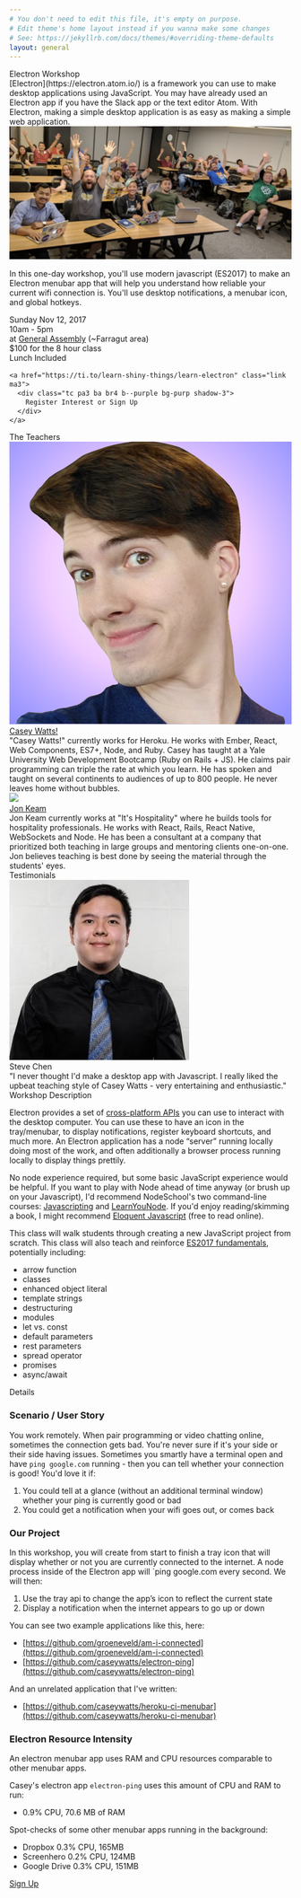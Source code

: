 ```yaml
---
# You don't need to edit this file, it's empty on purpose.
# Edit theme's home layout instead if you wanna make some changes
# See: https://jekyllrb.com/docs/themes/#overriding-theme-defaults
layout: general
---
```



<div class="bg-purp tc">
<div class="f2 tracked measure-wide dib tl pv2">Electron Workshop</div>
</div>


<div class="bg-purp-light pa4-ns tc">
<div class="measure-wide dib tl" markdown="1">
  [Electron](https://electron.atom.io/) is a framework you can use to make desktop applications using JavaScript. You may have already used an Electron app if you have the Slack app or the text editor Atom. With Electron, making a simple desktop application is as easy as making a simple web application.

  <div class="flex items-center justify-center mv4">
    <img src="/class-photo-banner.png" class="banner">
  </div>

  In this one-day workshop, you'll use modern javascript (ES2017) to make an Electron menubar app that will help you understand how reliable your current wifi connection is. You'll use desktop notifications, a menubar icon, and global hotkeys.

  <div class="flex flex-column items-center justify-center mt4">
    <div class="tc pa3 ma3 ba b--purple bg-purp-light">
      <div>Sunday Nov 12, 2017</div>
      <div>10am - 5pm</div>
      <div>at <a href="https://generalassemb.ly/locations/washington-dc" class="link">General Assembly</a> (~Farragut area)</div>
      <div>$100 for the 8 hour class</div>
      <div>Lunch Included</div>
    </div>

    <a href="https://ti.to/learn-shiny-things/learn-electron" class="link ma3">
      <div class="tc pa3 ba br4 b--purple bg-purp shadow-3">
        Register Interest or Sign Up
      </div>
    </a>
  </div>
</div>
</div>


<div class="bg-purp pa5-ns tc flex items-center justify-center">
<div class="dib tl" markdown="1">

<div class="tc f2 mb5">The Teachers</div>

<div class="flex items-center justify-center mt4">
  <a href="http://caseywatts.com/"><img src="/headshot-casey.png" class="headshot"></a>
  <div class="ml5 measure-wide">
    <a href="http://caseywatts.com/" class="link"><div class="f3">Casey Watts!</div></a>
    <div class="f5 mt3">"Casey Watts!" currently works for Heroku. He works with Ember, React, Web Components, ES7+, Node, and Ruby. Casey has taught at a Yale University Web Development Bootcamp (Ruby on Rails + JS). He claims pair programming can triple the rate at which you learn. He has spoken and taught on several continents to audiences of up to 800 people. He never leaves home without bubbles.</div>
  </div>
</div>

<div class="flex items-center justify-center mt4">
  <a href="http://jonkeam.com/"><img src="/headshot-jon.png" class="headshot"></a>
  <div class="ml5 measure-wide">
    <a href="http://jonkeam.com/" class="link"><div class="f3">Jon Keam</div></a>
    <div class="f5 mt3">Jon Keam currently works at "It's Hospitality" where he builds tools for hospitality professionals. He works with React, Rails, React Native, WebSockets and Node. He has been a consultant at a company that prioritized both teaching in large groups and mentoring clients one-on-one. Jon believes teaching is best done by seeing the material through the students' eyes.</div>
  </div>
</div>

</div>
</div>

<div class="bg-purp-light pa5-ns tc flex items-center justify-center">
<div class="dib tl" markdown="1">

<div class="tc f2 mb5">Testimonials</div>

<div class="flex items-center justify-center mt4">
  <img src="/headshot-steve.jpg" class="headshot">
  <div class="ml5 measure-wide">
    <div class="f3">Steve Chen</div>
    <div class="f5 mt3">"I never thought I'd make a desktop app with Javascript. I really liked the upbeat teaching style of Casey Watts - very entertaining and enthusiastic."</div>
  </div>
</div>

</div>
</div>


<div class="bg-purp pa5-ns tc">
<div class="measure-wide dib tl" markdown="1">

<div class="tc f2 mb5">Workshop Description</div>

Electron provides a set of [cross-platform APIs](https://github.com/electron/electron-api-demos) you can use to interact with the desktop computer. You can use these to have an icon in the tray/menubar, to display notifications, register keyboard shortcuts, and much more. An Electron application has a node “server” running locally doing most of the work, and often additionally a browser process running locally to display things prettily.

No node experience required, but some basic JavaScript experience would be helpful. If you want to play with Node ahead of time anyway (or brush up on your Javascript), I'd recommend NodeSchool's two command-line courses: [Javascripting](https://github.com/workshopper/javascripting) and [LearnYouNode](https://github.com/workshopper/learnyounode). If you'd enjoy reading/skimming a book, I might recommend [Eloquent Javascript](http://eloquentjavascript.net/) (free to read online).

This class will walk students through creating a new JavaScript project from scratch. This class will also teach and reinforce [ES2017 fundamentals](https://github.com/lukehoban/es6features), potentially including:
  - arrow function
  - classes
  - enhanced object literal
  - template strings
  - destructuring
  - modules
  - let vs. const
  - default parameters
  - rest parameters
  - spread operator
  - promises
  - async/await

</div>
</div>




<div class="bg-purp-light pa5-ns tc">
<div class="measure-wide dib tl" markdown="1">

<div class="tc f2 mb5">Details</div>

### Scenario / User Story
You work remotely. When pair programming or video chatting online, sometimes the connection gets bad.
You're never sure if it's your side or their side having issues.
Sometimes you smartly have a terminal open and have `ping google.com` running - then you can tell whether your connection is good!
You'd love it if:

1. You could tell at a glance (without an additional terminal window) whether your ping is currently good or bad
2. You could get a notification when your wifi goes out, or comes back


### Our Project
In this workshop, you will create from start to finish a tray icon that will display whether or not you are currently connected to the internet. A node process inside of the Electron app will `ping google.com every second. We will then:

1. Use the tray api to change the app’s icon to reflect the current state
2. Display a notification when the internet appears to go up or down

You can see two example applications like this, here:

- [https://github.com/groeneveld/am-i-connected](https://github.com/groeneveld/am-i-connected)
- [https://github.com/caseywatts/electron-ping](https://github.com/caseywatts/electron-ping)

And an unrelated application that I've written:

- [https://github.com/caseywatts/heroku-ci-menubar](https://github.com/caseywatts/heroku-ci-menubar)

### Electron Resource Intensity
An electron menubar app uses RAM and CPU resources comparable to other menubar apps.

Casey's electron app `electron-ping` uses this amount of CPU and RAM to run:
- 0.9% CPU, 70.6 MB of RAM

Spot-checks of some other menubar apps running in the background:
- Dropbox 0.3% CPU, 165MB
- Screenhero 0.2% CPU, 124MB
- Google Drive 0.3% CPU, 151MB

</div>
</div>

<div>
<a href="https://ti.to/learn-shiny-things/learn-electron" class="link floaty">
  <div class="tc pa3 ba br4 b--purple bg-purp shadow-3">
    Sign Up
  </div>
</a>
</div>


<!-- Global Site Tag (gtag.js) - Google Analytics -->
<script async src="https://www.googletagmanager.com/gtag/js?id=UA-107694077-1"></script>
<script>
  window.dataLayer = window.dataLayer || [];
  function gtag(){dataLayer.push(arguments);}
  gtag('js', new Date());
  gtag('config', 'UA-107694077-1', {'pagename': 'electron'});
</script>

